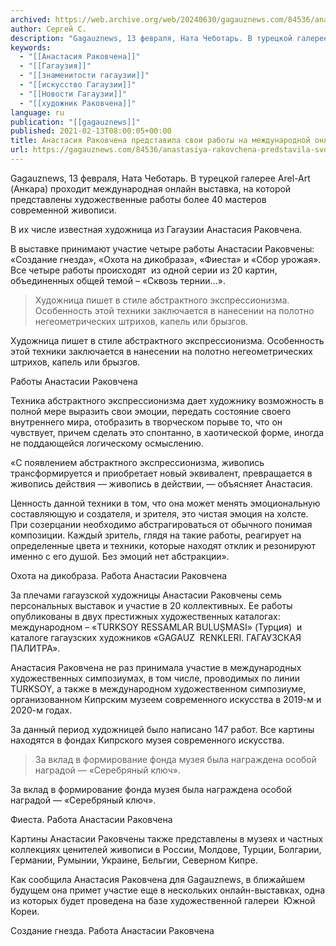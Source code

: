 ```yaml
---
archived: https://web.archive.org/web/20240630/gagauznews.com/84536/anastasiya-rakovchena-predstavila-svoi-raboty-na-mezhdunarodnoj-onlajn-vystavke.html
author: Сергей С.
description: "Gagauznews, 13 февраля, Ната Чеботарь. В турецкой галерее Arel-Art (Анкара) проходит международная онлайн выставка, на которой представлены художественные работы более 40 мастеров современной живописи. В их числе известная художница из Гагаузии Анастасия Раковчена. В выставке принимают участие четыре работы Анастасии Раковчены: «Создание гнезда», «Охота на дикобраза», «Фиеста» и «Сбор урожая». Все четыре работы происходят  из одной серии из 20 картин, объединенных общей темой – «Сквозь тернии…». Художница пишет в стиле абстрактного экспрессионизма. Особенность этой техники заключается в нанесении на полотно негеометрических штрихов, капель или брызгов. Техника абстрактного экспрессионизма дает художнику возможность в полной мере выразить свои эмоции, передать состояние своего […]"
keywords:
  - "[[Анастасия Раковчена]]"
  - "[[Гагаузия]]"
  - "[[знаменитости гагаузии]]"
  - "[[искусство Гагаузии]]"
  - "[[Новости Гагаузии]]"
  - "[[художник Раковчена]]"
language: ru
publication: "[[gagauznews]]"
published: 2021-02-13T08:00:05+00:00
title: Анастасия Раковчена представила свои работы на международной онлайн выставке
url: https://gagauznews.com/84536/anastasiya-rakovchena-predstavila-svoi-raboty-na-mezhdunarodnoj-onlajn-vystavke.html
---
```


Gagauznews, 13 февраля, Ната Чеботарь. В турецкой галерее Arel-Art (Анкара) проходит международная онлайн выставка, на которой представлены художественные работы более 40 мастеров современной живописи.

В их числе известная художница из Гагаузии Анастасия Раковчена.

В выставке принимают участие четыре работы Анастасии Раковчены: «Создание гнезда», «Охота на дикобраза», «Фиеста» и «Сбор урожая». Все четыре работы происходят  из одной серии из 20 картин, объединенных общей темой – «Сквозь тернии…».

> Художница пишет в стиле абстрактного экспрессионизма. Особенность этой техники заключается в нанесении на полотно негеометрических штрихов, капель или брызгов.

Художница пишет в стиле абстрактного экспрессионизма. Особенность этой техники заключается в нанесении на полотно негеометрических штрихов, капель или брызгов.

Работы Анастасии Раковчена

Техника абстрактного экспрессионизма дает художнику возможность в полной мере выразить свои эмоции, передать состояние своего внутреннего мира, отобразить в творческом порыве то, что он чувствует, причем сделать это спонтанно, в хаотической форме, иногда не поддающейся логическому осмыслению.

«С появлением абстрактного экспрессионизма, живопись трансформируется и приобретает новый эквивалент, превращается в живопись действия — живопись в действии, — объясняет Анастасия.

Ценность данной техники в том, что она может менять эмоциональную составляющую и создателя, и зрителя, это чистая эмоция на холсте. При созерцании необходимо абстрагироваться от обычного понимая композиции. Каждый зритель, глядя на такие работы, реагирует на определенные цвета и техники, которые находят отклик и резонируют именно с его душой. Без эмоций нет абстракции».

Охота на дикобраза. Работа Анастасии Раковчена

За плечами гагаузской художницы Анастасии Раковчены семь персональных выставок и участие в 20 коллективных. Ее работы опубликованы в двух престижных художественных каталогах: международном – «TURKSOY RESSAMLAR BULUȘMASI» (Турция)  и каталоге гагаузских художников «GAGAUZ  RENKLERI. ГАГАУЗСКАЯ ПАЛИТРА».

Анастасия Раковчена не раз принимала участие в международных художественных симпозиумах, в том числе, проводимых по линии TURKSOY, а также в международном художественном симпозиуме, организованном Кипрским музеем современного искусства в 2019-м и 2020-м годах.

За данный период художницей было написано 147 работ. Все картины находятся в фондах Кипрского музея современного искусства.

> За вклад в формирование фонда музея была награждена особой наградой — «Серебряный ключ».

За вклад в формирование фонда музея была награждена особой наградой — «Серебряный ключ».

Фиеста. Работа Анастасии Раковчена

Картины Анастасии Раковчены также представлены в музеях и частных коллекциях ценителей живописи в России, Молдове, Турции, Болгарии, Германии, Румынии, Украине, Бельгии, Северном Кипре.

Как сообщила Анастасия Раковчена для Gagauznews, в ближайшем будущем она примет участие еще в нескольких онлайн-выставках, одна из которых будет проведена на базе художественной галереи  Южной Кореи.

Создание гнезда. Работа Анастасии Раковчена